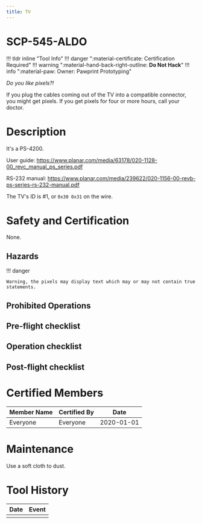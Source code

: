```yaml
---
title: TV
---
```


# SCP-545-ALDO

!!! tldr inline "Tool Info"
    !!! danger ":material-certificate: Certification Required"
    !!! warning ":material-hand-back-right-outline: __Do Not Hack__"
    !!! info ":material-paw: Owner: Pawprint Prototyping"


_Do you like pixels?!_

If you plug the cables coming out of the TV into a compatible connector, you might get pixels.  If you get pixels for four or more hours, call your doctor.

# Description

It's a PS-4200.

User guide:
https://www.planar.com/media/63178/020-1128-00_revc_manual_ps_series.pdf


RS-232 manual:
https://www.planar.com/media/239622/020-1156-00-revb-ps-series-rs-232-manual.pdf

The TV's ID is #1, or `0x30 0x31` on the wire.

# Safety and Certification

None.

## Hazards

!!! danger

    Warning, the pixels may display text which may or may not contain true statements.

## Prohibited Operations

## Pre-flight checklist

## Operation checklist

## Post-flight checklist

# Certified Members

|Member Name | Certified By | Date           |
|------------|--------------|----------------|
|Everyone| Everyone        | 2020-01-01     |


# Maintenance

Use a soft cloth to dust.


# Tool History

|Date | Event |
|-----|-------|
|||
